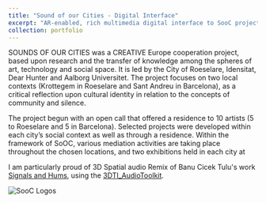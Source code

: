```yaml
---
title: "Sound of our Cities - Digital Interface"
excerpt: "AR-enabled, rich multimedia digital interface to SooC project, supported by Creative Europe <br/><img src='/images/Port_SooC.png'>"
collection: portfolio
---
```


SOUNDS OF OUR CITIES was a CREATIVE Europe cooperation project, based upon research and the transfer of knowledge among the spheres of art, technology and social space. It is led by the City of Roeselare, Idensitat, Dear Hunter and Aalborg Universitet. The project focuses on two local contexts (Krottegem in Roeselare and Sant Andreu in Barcelona), as a critical reflection upon cultural identity in relation to the concepts of community and silence.

The project begun with an open call that offered a residence to 10 artists (5 to Roeselare and 5 in Barcelona). Selected projects were developed within each city’s social context as well as through a residence. Within the framework of SoOC, various mediation activities are taking place throughout the chosen locations, and two exhibitions held in each city at [](https://soocities.github.io/)


I am particularly proud of 3D Spatial audio Remix of Banu Cicek Tulu's work [Signals and Hums]( https://soocities.github.io/project/signals-and-hums), using the [3DTI_AudioToolkit](https://github.com/3DTune-In/3dti_AudioToolkit).

![SooC Logos](https://soocities.github.io/assets/images/logos.png)
